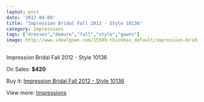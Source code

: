 ```yaml
---
layout: post
date: '2017-04-09'
title: "Impression Bridal Fall 2012 - Style 10136"
category: Impressions
tags: ["dresses","demure","fall","style","gowns"]
image: http://www.idealgown.com/15599-thickbox_default/impression-bridal-fall-2012-style-10136.jpg
---
```

Impression Bridal Fall 2012 - Style 10136

On Sales: **$420**
<a href="https://www.idealgown.com/en/impressions/6229-impression-bridal-fall-2012-style-10136.html"><amp-img layout="responsive" width="600" height="600" src="//www.idealgown.com/15599-thickbox_default/impression-bridal-fall-2012-style-10136.jpg" alt="Impression Bridal Fall 2012 - Style 10136 0" /></a>
<a href="https://www.idealgown.com/en/impressions/6229-impression-bridal-fall-2012-style-10136.html"><amp-img layout="responsive" width="600" height="600" src="//www.idealgown.com/15600-thickbox_default/impression-bridal-fall-2012-style-10136.jpg" alt="Impression Bridal Fall 2012 - Style 10136 1" /></a>
<a href="https://www.idealgown.com/en/impressions/6229-impression-bridal-fall-2012-style-10136.html"><amp-img layout="responsive" width="600" height="600" src="//www.idealgown.com/15601-thickbox_default/impression-bridal-fall-2012-style-10136.jpg" alt="Impression Bridal Fall 2012 - Style 10136 2" /></a>

Buy it: [Impression Bridal Fall 2012 - Style 10136](https://www.idealgown.com/en/impressions/6229-impression-bridal-fall-2012-style-10136.html "Impression Bridal Fall 2012 - Style 10136")

View more: [Impressions](https://www.idealgown.com/en/91-impressions "Impressions")